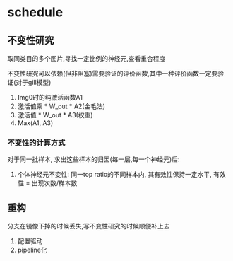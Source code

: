 # schedule

## 不变性研究

取同类目的多个图片,寻找一定比例的神经元,查看重合程度
<P>

不变性研究可以依赖(但非阻塞)需要验证的评价函数,其中一种评价函数一定要验证(对于gill模型)

1. Img0时的纯激活函数A1
2. 激活值乘 * W_out * A2(金毛法)
3. 激活值 * W_out * A3(权重)
4. Max(A1, A3)

### 不变性的计算方式

对于同一批样本, 求出这些样本的归因(每一层,每一个神经元)后:

1. 个体神经元不变性: 同一top ratio的不同样本内, 其有效性保持一定水平, 有效性 = 出现次数/样本数

## 重构

分支在镜像下掉的时候丢失,写不变性研究的时候顺便补上去

1. 配置驱动
2. pipeline化